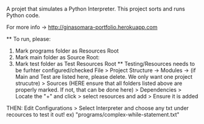 A projet that simulates a Python Interpreter. This project sorts and runs Python code.

For more info -> http://ginasomara-portfolio.herokuapp.com

** To run, please:

1) Mark programs folder as Resources Root
2) Mark main folder as Source Root:
3) Mark test folder as Test Resources Root
      ** Testing/Resources needs to be furhter configured/checked
        File > Project Structure -> Modules -> (if Main and Test are listed here, please delete. We only want one project strucutre) > Sources (HERE ensure that      all folders listed above are properly marked. If not, that can be done here) > Dependencies > Locate the "+" and click > select resources and add > Ensure it is added


THEN: Edit Configurations > Select Interpreter and choose any txt under recources to test it out! ex)  "programs/complex-while-statement.txt" 
